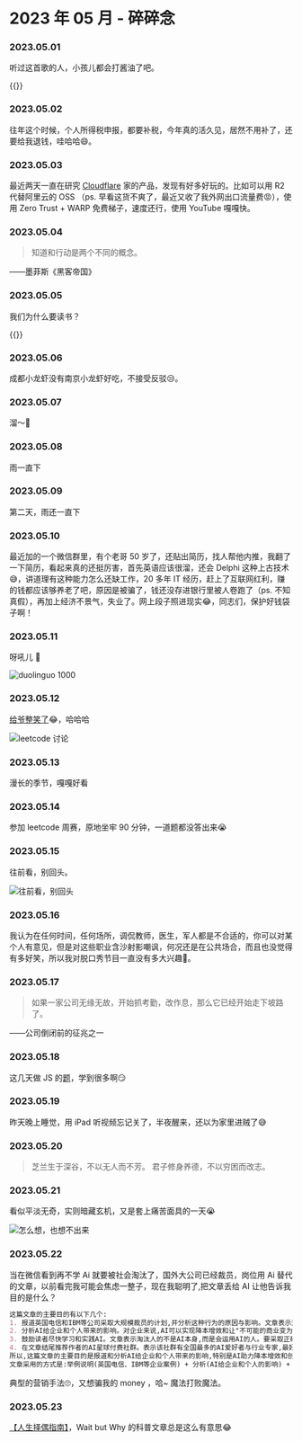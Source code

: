 # 2023 年 05 月 - 碎碎念


### 2023.05.01
听过这首歌的人，小孩儿都会打酱油了吧。

{{<youtube M2MofcPjonU>}}

### 2023.05.02
往年这个时候，个人所得税申报，都要补税，今年真的活久见，居然不用补了，还要给我退钱，哇哈哈😄。

### 2023.05.03
最近两天一直在研究 [Cloudflare](https://www.cloudflare.com/) 家的产品，发现有好多好玩的。比如可以用 R2 代替阿里云的 OSS （ps. 早看这货不爽了，最近又收了我外网出口流量费😡），使用 Zero Trust + WARP 免费梯子，速度还行，使用 YouTube 嘎嘎快。

### 2023.05.04

> 知道和行动是两个不同的概念。

——墨菲斯《黑客帝国》

### 2023.05.05
我们为什么要读书？

{{<bilibili BV1BK411L7DJ>}}

### 2023.05.06
成都小龙虾没有南京小龙虾好吃，不接受反驳😒。

### 2023.05.07
溜～👀

### 2023.05.08
雨一直下

### 2023.05.09
第二天，雨还一直下

### 2023.05.10
最近加的一个微信群里，有个老哥 50 岁了，还贴出简历，找人帮他内推，我翻了一下简历，看起来真的还挺厉害，首先英语应该很溜，还会 Delphi 这种上古技术😅，讲道理有这种能力怎么还缺工作，20 多年 IT 经历，赶上了互联网红利，赚的钱都应该够养老了吧，原因是被骗了，钱还没存进银行里被人卷跑了（ps. 不知真假），再加上经济不景气，失业了。网上段子照进现实😂，同志们，保护好钱袋子啊！

### 2023.05.11
呀吼儿 🚀

![duolinguo 1000](https://miasanmia.oss-cn-beijing.aliyuncs.com/picture/2023/05/11/f8ea7248-08a4-48d6-9b38-df2eb1458808.jpg)

### 2023.05.12
[给爷整笑了](https://leetcode.cn/problems/lwyVBB/comments/)😂，哈哈哈

![leetcode 讨论](https://miasanmia.oss-cn-beijing.aliyuncs.com/picture/2023/05/12/ccbaec7d-f604-42a0-aca5-a2402b042848.png)

### 2023.05.13
漫长的季节，嘎嘎好看

### 2023.05.14
参加 leetcode 周赛，原地坐牢 90 分钟，一道题都没答出来😭

### 2023.05.15
往前看，别回头。

![往前看，别回头](https://miasanmia.oss-cn-beijing.aliyuncs.com/picture/2023/05/15/2770d816d9d82d42660482f797144dd2.jpg)

### 2023.05.16
我认为在任何时间，任何场所，调侃教师，医生，军人都是不合适的，你可以对某个人有意见，但是对这些职业含沙射影嘲讽，何况还是在公共场合，而且也没觉得有多好笑，所以我对脱口秀节目一直没有多大兴趣🥲。

### 2023.05.17
> 如果一家公司无缘无故，开始抓考勤，改作息，那么它已经开始走下坡路了。

——公司倒闭前的征兆之一

### 2023.05.18
这几天做 JS 的[题](https://leetcode.cn/circle/discuss/jE87x7/)，学到很多啊😏

### 2023.05.19
昨天晚上睡觉，用 iPad 听视频忘记关了，半夜醒来，还以为家里进贼了😅

### 2023.05.20
> 芝兰生于深谷，不以无人而不芳。
> 君子修身养德，不以穷困而改志。

### 2023.05.21
看似平淡无奇，实则暗藏玄机，又是套上痛苦面具的一天😭

![怎么想，也想不出来](https://miasanmia.oss-cn-beijing.aliyuncs.com/picture/2023/05/21/ea9fb416034a0824e2eea3c1e312c039.png)

### 2023.05.22
当在微信看到再不学 Ai 就要被社会淘汰了，国外大公司已经裁员，岗位用 Ai 替代的文章，以前看完我可能会焦虑一整子，现在我聪明了,把文章丢给 AI 让他告诉我目的是什么？
```md
这篇文章的主要目的有以下几个:
1. 报道英国电信和IBM等公司采取大规模裁员的计划,并分析这种行为的原因与影响。文章表示这主要是因为这些企业采用了AI和数字化技术,实现了降本增效,所以进行了裁员。
2. 分析AI给企业和个人带来的影响。对企业来说,AI可以实现降本增效和让"不可能的商业变为可能"。对个人来说,掌握AI可以成为"超级个体",提高工作效率和创造新的商业机会。
3. 鼓励读者尽快学习和实践AI。文章表示淘汰人的不是AI本身,而是会运用AI的人。要采取正确的选择,需要尽快学习和实践AI。
4. 在文章结尾推荐作者的AI星球付费社群。表示该社群有全国最多的AI爱好者与行业专家,最好的课程内容,并且新加入者有三天的退款期。
所以,这篇文章的主要目的是报道和分析AI给企业和个人带来的影响,特别是AI助力降本增效和创新商业模式方面,鼓励读者学习AI以应对这种影响并抓住机会;以及推广作者自己的AI学习社群。
文章采用的方式是:举例说明(英国电信、IBM等企业案例) + 分析(AI给企业和个人的影响) + 建议(学习AI) + 推广(AI星球),这是一种比较典型的内容营销手法。
```
典型的营销手法🙄，又想骗我的 money ，哈~ 魔法打败魔法。

### 2023.05.23
[【人生择偶指南】](https://mp.weixin.qq.com/s/6T3lS81tnkTIlkiPR-I5GA)，Wait but Why 的科普文章总是这么有意思😂

